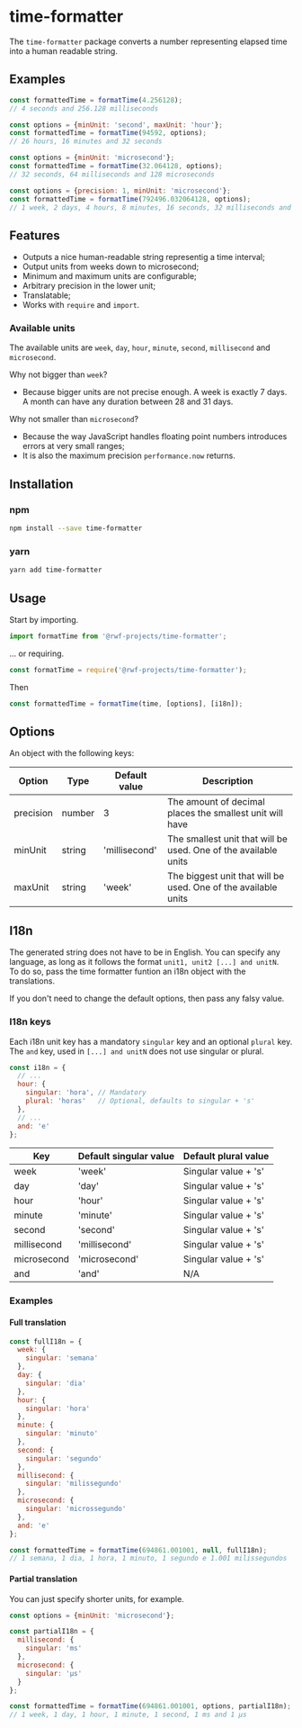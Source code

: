 # time-formatter

The `time-formatter` package converts a number representing elapsed time into a human readable string.

## Examples

```js
const formattedTime = formatTime(4.256128);
// 4 seconds and 256.128 milliseconds
```

```js
const options = {minUnit: 'second', maxUnit: 'hour'};
const formattedTime = formatTime(94592, options);
// 26 hours, 16 minutes and 32 seconds
```

```js
const options = {minUnit: 'microsecond'};
const formattedTime = formatTime(32.064128, options);
// 32 seconds, 64 milliseconds and 128 microseconds
```

```js
const options = {precision: 1, minUnit: 'microsecond'};
const formattedTime = formatTime(792496.032064128, options);
// 1 week, 2 days, 4 hours, 8 minutes, 16 seconds, 32 milliseconds and 64.1 microseconds
```

## Features

- Outputs a nice human-readable string representig a time interval;
- Output units from weeks down to microsecond;
- Minimum and maximum units are configurable;
- Arbitrary precision in the lower unit;
- Translatable;
- Works with `require` and `import`.

### Available units

The available units are `week`, `day`, `hour`, `minute`, `second`, `millisecond` and `microsecond`.

Why not bigger than `week`?

- Because bigger units are not precise enough. A week is exactly 7 days. A month can have any duration between 28 and 31
  days.

Why not smaller than `microsecond`?

- Because the way JavaScript handles floating point numbers introduces errors at very small ranges;
- It is also the maximum precision `performance.now` returns. 

## Installation

### npm

```bash
npm install --save time-formatter
```

### yarn

```bash
yarn add time-formatter
```

## Usage

Start by importing.

```js
import formatTime from '@rwf-projects/time-formatter';
```

... or requiring.

```js
const formatTime = require('@rwf-projects/time-formatter');
```

Then

```js
const formattedTime = formatTime(time, [options], [i18n]);
```

## Options

An object with the following keys:

| Option    | Type   | Default value | Description                                                     |
|-----------|--------|---------------|-----------------------------------------------------------------|
| precision | number | 3             | The amount of decimal places the smallest unit will have        |
| minUnit   | string | 'millisecond' | The smallest unit that will be used. One of the available units |
| maxUnit   | string | 'week'        | The biggest unit that will be used. One of the available units  |

## I18n

The generated string does not have to be in English. You can specify any language, as long as it follows the
format `unit1, unit2 [...] and unitN`.  
To do so, pass the time formatter funtion an i18n object with the translations.

If you don't need to change the default options, then pass any falsy value.

### I18n keys

Each i18n unit key has a mandatory `singular` key and an optional `plural` key.  
The `and` key, used in `[...] and unitN` does not use singular or plural.

```js
const i18n = {
  // ...
  hour: {
    singular: 'hora', // Mandatory
    plural: 'horas'   // Optional, defaults to singular + 's'
  },
  // ...
  and: 'e'
};
```

| Key         | Default singular value | Default plural value |
|-------------|------------------------|----------------------|
| week        | 'week'                 | Singular value + 's' |
| day         | 'day'                  | Singular value + 's' |
| hour        | 'hour'                 | Singular value + 's' |
| minute      | 'minute'               | Singular value + 's' |
| second      | 'second'               | Singular value + 's' |
| millisecond | 'millisecond'          | Singular value + 's' |
| microsecond | 'microsecond'          | Singular value + 's' |
| and         | 'and'                  | N/A                  |

### Examples

#### Full translation

```js
const fullI18n = {
  week: {
    singular: 'semana'
  },
  day: {
    singular: 'dia'
  },
  hour: {
    singular: 'hora'
  },
  minute: {
    singular: 'minuto'
  },
  second: {
    singular: 'segundo'
  },
  millisecond: {
    singular: 'milissegundo'
  },
  microsecond: {
    singular: 'microssegundo'
  },
  and: 'e'
};

const formattedTime = formatTime(694861.001001, null, fullI18n);
// 1 semana, 1 dia, 1 hora, 1 minuto, 1 segundo e 1.001 milissegundos
```

#### Partial translation

You can just specify shorter units, for example.

```js
const options = {minUnit: 'microsecond'};

const partialI18n = {
  millisecond: {
    singular: 'ms'
  },
  microsecond: {
    singular: 'μs'
  }
};

const formattedTime = formatTime(694861.001001, options, partialI18n);
// 1 week, 1 day, 1 hour, 1 minute, 1 second, 1 ms and 1 μs
```
